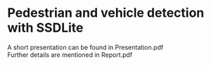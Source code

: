 # Pedestrian and vehicle detection with SSDLite
A short presentation can be found in Presentation.pdf  
Further details are mentioned in Report.pdf
